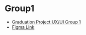 # Group1
- [Graduation Project UX/UI Group 1](https://drive.google.com/drive/folders/1s0H_XWMo1Mi_G4Jws6OEQ72K8JlShHWv)
- [Figma Link](https://www.figma.com/design/Cn5FPl6Io23Covi1honYC6/Imhotrip?node-id=0-1&t=jn4ycOKKK2SnTeRM-1)
